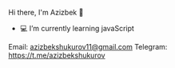 Hi there, I'm Azizbek 👋
- 💻 I’m currently learning javaScript

Email: azizbekshukurov11@gmail.com
Telegram: https://t.me/azizbekshukurov
